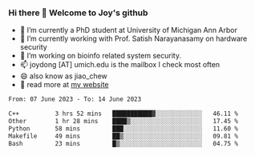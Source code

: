 ### Hi there 👋 Welcome to Joy's github

- 🔭 I’m currently a PhD student at University of Michigan Ann Arbor
- 🌱 I’m currently working with Prof. Satish Narayanasamy on hardware security
- 👯 I’m working on bioinfo related system security. 
- 📫 joydong [AT] umich.edu is the mailbox I check most often
- 😄 also know as jiao_chew
- 💬 read more at [my website](https://joydddd.github.io/)
<!--START_SECTION:waka-->

```txt
From: 07 June 2023 - To: 14 June 2023

C++          3 hrs 52 mins   ███████████▓░░░░░░░░░░░░░   46.11 %
Other        1 hr 28 mins    ████▒░░░░░░░░░░░░░░░░░░░░   17.45 %
Python       58 mins         ███░░░░░░░░░░░░░░░░░░░░░░   11.60 %
Makefile     49 mins         ██▒░░░░░░░░░░░░░░░░░░░░░░   09.81 %
Bash         23 mins         █▒░░░░░░░░░░░░░░░░░░░░░░░   04.75 %
```

<!--END_SECTION:waka-->
